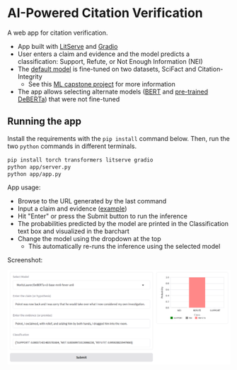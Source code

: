 # AI-Powered Citation Verification

A web app for citation verification.

- App built with [LitServe](https://github.com/Lightning-AI/litserve/) and [Gradio](https://github.com/gradio-app/gradio)
- User enters a claim and evidence and the model predicts a classification: Support, Refute, or Not Enough Information (NEI)
- The [default model](https://huggingface.co/jedick/DeBERTa-v3-base-mnli-fever-anli-scifact-citint) is fine-tuned on two datasets, SciFact and Citation-Integrity
  - See this [ML capstone project](https://github.com/jedick/ML-capstone-project/tree/main/data) for more information
- The app allows selecting alternate models ([BERT](https://huggingface.co/google-bert/bert-base-uncased) and [pre-trained DeBERTa](https://huggingface.co/MoritzLaurer/DeBERTa-v3-base-mnli-fever-anli)) that were not fine-tuned

## Running the app

Install the requirements with the `pip install` command below.
Then, run the two `python` commands in different terminals.

```
pip install torch transformers litserve gradio
python app/server.py
python app/app.py
```

App usage:

- Browse to the URL generated by the last command
- Input a claim and evidence ([example](https://huggingface.co/datasets/nyu-mll/multi_nli/viewer/default/train?row=37&views%5B%5D=train))
- Hit "Enter" or press the Submit button to run the inference
- The probabilities predicted by the model are printed in the Classification text box and visualized in the barchart
- Change the model using the dropdown at the top
  - This automatically re-runs the inference using the selected model

Screenshot:

![Screenshot of AI4citations app](./images/AI4citations_screenshot.png)
